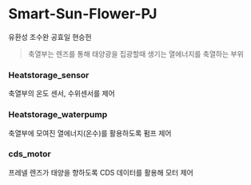 # Smart-Sun-Flower-PJ

유환성 조수완 공효일 현승헌

> 축열부는 렌즈를 통해 태양광을 집광할때 생기는 열에너지를 축열하는 부위

### Heatstorage_sensor
축열부의 온도 센서, 수위센서를 제어

### Heatstorage_waterpump
축열부에 모여진 열에너지(온수)를 활용하도록 펌프 제어

### cds_motor
프레넬 렌즈가 태양을 향하도록 CDS 데이터를 활용해 모터 제어

